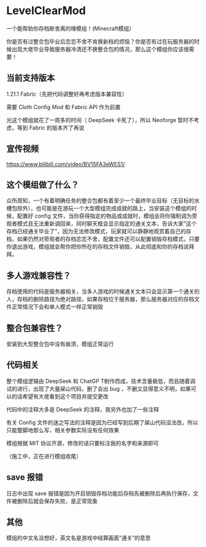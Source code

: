 # LevelClearMod

一个能帮助你存档断舍离的嚎模组！(Minecraft模组）

你是否有过整合包毕业后恋恋不舍不肯换新档的烦恼？你是否有过在玩服务器的时候出现大佬毕业导致服务器冷清还不换整合包的情况，那么这个模组你应该很需要！
## 当前支持版本

1.21.1 Fabric（先把代码调整好再考虑版本兼容性）

需要 Cloth Config Mod 和 Fabric API 作为前置

光这个模组就花了一周多的时间（ DeepSeek 卡死了），所以 Neoforge 暂时不考虑，等到 Fabric 的版本齐了再说

## 宣传视频

https://www.bilibili.com/video/BV15FA3eWES1/

## 这个模组做了什么？

众所周知，一个有着明确任务的整合包都有着至少一个最终毕业目标（无目标的水槽包除外），也可能是在游玩一个大型模组完成成就的路上，当安装这个模组的时候，配置好 config 文件，当你获得指定的物品或成就时，模组会将你强制调为旁观者模式且无法重新调回来，同时聊天框会显示指定的通关文本，告诉大家“这个存档已经通关毕业了”，因为无法修改模式，玩家就可以静静地观赏着自己的存档，如果仍然对旁观者的存档恋恋不舍，配置文件还可以配置销毁存档模式，只要你退出游戏，模组就会帮你把你所在的存档文件销毁，从此彻底和你的存档说拜拜。

## 多人游戏兼容性？

存档使用的代码是服务器相关，当多人游戏的时候通关文本只会显示第一个通关的人，存档的删除路径为绝对路径，如果存档位于服务器，那么服务器对应的存档文件正常情况下会和单人模式一样正常销毁

## 整合包兼容性？

安装到大型整合包中没有崩溃，模组正常运行

## 代码相关

整个模组逻辑由 DeepSeek 和 ChatGP T制作而成，技术含量极低，而且随着调试的进行，出现了大量屎山代码，删了会出 bug ，不删又显得意义不明，如果可以的话希望有大佬看到这个项目并提交更改

代码中的注释大多是 DeepSeek 的注释，我另外也加了一些注释

有关 Config 文件的迷之写法的注释是因为已经写到后期了屎山代码没法改，所以只能蹩脚地那么写，相关参数实际没有任何效果

模组根据 MIT 协议开源，修改的话只要标注我的名字和来源即可

（施工中，正在进行模组收尾）

## save 报错

日志中出现 save 报错是因为开启销毁存档功能后存档先被删除后再执行保存，文件被删除后就会保存失败，是正常现象

## 其他

模组的中文名没想好，英文名是游戏中结算画面“通关”的意思
